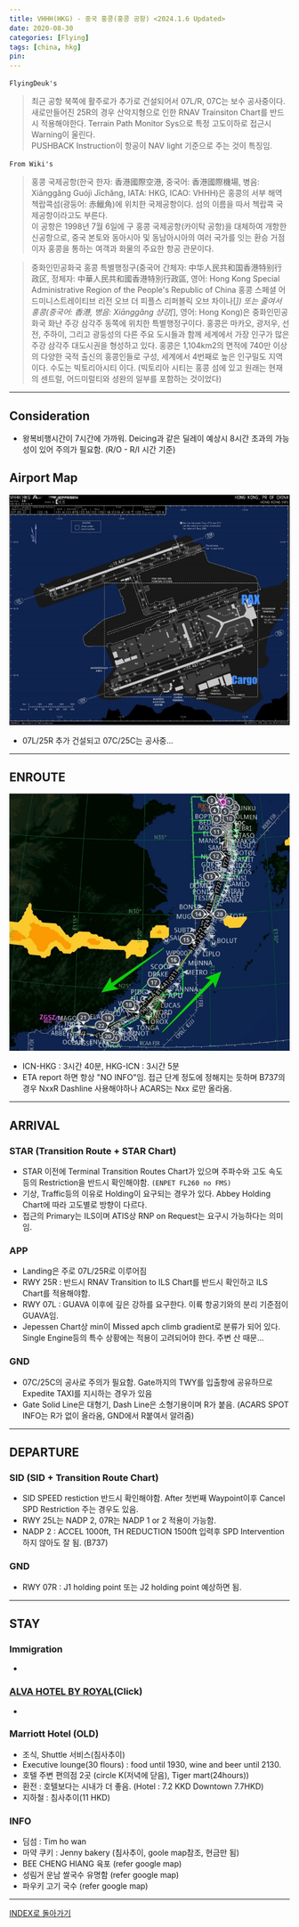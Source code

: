 ```yaml
---
title: VHHH(HKG) - 중국 홍콩(홍콩 공항) <2024.1.6 Updated>
date: 2020-08-30
categories: [Flying]
tags: [china, hkg]
pin:
---
```


`FlyingDeuk's`
> 최근 공항 북쪽에 활주로가 추가로 건설되어서 07L/R, 07C는 보수 공사중이다. <br>
새로만들어진 25R의 경우 산악지형으로 인한 RNAV Trainsiton Chart를 반드시 적용해야한다. Terrain Path Monitor Sys으로 특정 고도이하로 접근시 Warning이 울린다. <br>
PUSHBACK Instruction이 항공이 NAV light 기준으로 주는 것이 특징임.

`From Wiki's`
>홍콩 국제공항(한국 한자: 香港國際空港, 중국어: 香港國際機場, 병음: Xiānggǎng Guójì Jīchǎng, IATA: HKG, ICAO: VHHH)은 홍콩의 서부 해역 첵랍콕섬(광둥어: 赤鱲角)에 위치한 국제공항이다. 섬의 이름을 따서 첵랍콕 국제공항이라고도 부른다. <br>
이 공항은 1998년 7월 6일에 구 홍콩 국제공항(카이탁 공항)을 대체하여 개항한 신공항으로, 중국 본토와 동아시아 및 동남아시아의 여러 국가를 잇는 환승 거점이자 홍콩을 통하는 여객과 화물의 주요한 항공 관문이다.


>중화인민공화국 홍콩 특별행정구(중국어 간체자: 中华人民共和国香港特别行政区, 정체자: 中華人民共和國香港特別行政區, 영어: Hong Kong Special Administrative Region of the People's Republic of China 홍콩 스페셜 어드미니스트레이티브 리전 오브 더 피플스 리퍼블릭 오브 차이나[*]) 또는 줄여서 홍콩(중국어: 香港, 병음: Xiānggǎng 샹강[*], 영어: Hong Kong)은 중화인민공화국 화난 주강 삼각주 동쪽에 위치한 특별행정구이다. 홍콩은 마카오, 광저우, 선전, 주하이, 그리고 광둥성의 다른 주요 도시들과 함께 세계에서 가장 인구가 많은 주강 삼각주 대도시권을 형성하고 있다. 홍콩은 1,104km2의 면적에 740만 이상의 다양한 국적 출신의 홍콩인들로 구성, 세계에서 4번째로 높은 인구밀도 지역이다. 수도는 빅토리아시티 이다. (빅토리아 시티는 홍콩 섬에 있고 원래는 현재의 센트럴, 어드미럴티와 셩완의 일부를 포함하는 것이었다)

----------
## Consideration
- 왕복비행시간이 7시간에 가까워. Deicing과 같은 딜레이 예상시 8시간 초과의 가능성이 있어 주의가 필요함. (R/O - R/I 시간 기준) 


## Airport Map
![hkg](/img/flying/airport/hkg_ap.jpg)

- 07L/25R 추가 건설되고 07C/25C는 공사중...

----------

## ENROUTE
![hkg](/img/flying/airport/icnhkg.jpg)

- ICN-HKG : 3시간 40분, HKG-ICN : 3시간 5분
- ETA report 하면 항상 "NO INFO"임. 접근 단계 정도에 정해지는 듯하며 B737의 경우 NxxR Dashline 사용해야하나 ACARS는 Nxx 로만 올라옴. 

------

## ARRIVAL
### STAR (Transition Route + STAR Chart)
- STAR 이전에 Terminal Transition Routes Chart가 있으며 주파수와 고도 속도등의 Restriction을 반드시 확인해야함. `(ENPET FL260 no FMS)`
- 기상, Traffic등의 이유로 Holding이 요구되는 경우가 있다. Abbey Holding Chart에 따라 고도별로 방향이 다르다.
- 접근의 Primary는 ILS이며 ATIS상 RNP on Request는 요구시 가능하다는 의미임. 

### APP
- Landing은 주로 07L/25R로 이루어짐
- RWY 25R : 반드시 RNAV Transition to ILS Chart를 반드시 확인하고 ILS Chart를 적용해야함. 
- RWY 07L : GUAVA 이후에 깊은 강하를 요구한다. 이륙 항공기와의 분리 기준점이 GUAVA임.
- Jepessen Chart상 min이 Missed apch climb gradient로 분류가 되어 있다. Single Engine등의 특수 상황에는 적용이 고려되어야 한다. 주변 산 때문...

### GND
- 07C/25C의 공사로 주의가 필요함. Gate까지의 TWY를 입출항에 공유하므로 Expedite TAXI를 지시하는 경우가 있음
- Gate Solid Line은 대형기, Dash Line은 소형기용이며 R가 붙음. (ACARS SPOT INFO는 R가 없이 올라옴, GND에서 R붙여서 알려줌)

-----

## DEPARTURE
### SID (SID + Transition Route Chart)
- SID SPEED restiction 반드시 확인해야함. After 첫번째 Waypoint이후 Cancel SPD Restriction 주는 경우도 있음. 
- RWY 25L는 NADP 2, 07R는 NADP 1 or 2 적용이 가능함. 
- NADP 2 : ACCEL 1000ft, TH REDUCTION 1500ft 입력후 SPD Intervention 하지 않아도 잘 됨. (B737)

### GND
- RWY 07R : J1 holding point 또는 J2 holding point 예상하면 됨.

---

## STAY

### Immigration
- 

### [ALVA HOTEL BY ROYAL](https://maps.app.goo.gl/eKRjtDpUvWWd45rz7)(Click)
- 




### Marriott Hotel (OLD)
- 조식, Shuttle 서비스(침사추이)
- Executive lounge(30 flours) : food until 1930, wine and beer until 2130.
- 호텔 주변 편의점 2곳 (circle K(저녁에 닫음), Tiger mart(24hours))
- 환전 : 호텔보다는 시내가 더 좋음. (Hotel : 7.2 KKD Downtown 7.7HKD)
- 지하철 : 침사추이(11 HKD)

### INFO
- 딤섬 : Tim ho wan
- 마약 쿠키 : Jenny bakery (침사추이, goole map참조, 현금만 됨)
- BEE CHENG HIANG 육포 (refer google map)
- 성림거 운남 쌀국수 유명함 (refer google map)
- 파우키 고기 국수 (refer google map)

------

[INDEX로 돌아가기](/posts/KoreaJapanChina/)
